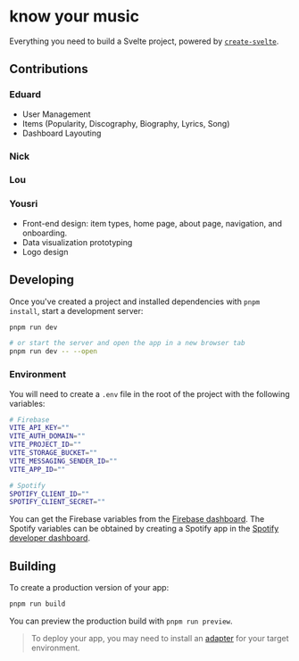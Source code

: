 # know your music

Everything you need to build a Svelte project, powered by [`create-svelte`](https://github.com/sveltejs/kit/tree/master/packages/create-svelte).

## Contributions

### Eduard
- User Management
- Items (Popularity, Discography, Biography, Lyrics, Song)
- Dashboard Layouting

### Nick 

### Lou

### Yousri
- Front-end design: item types, home page, about page, navigation, and onboarding.
- Data visualization prototyping
- Logo design

## Developing

Once you've created a project and installed dependencies with `pnpm install`, start a development server:

```bash
pnpm run dev

# or start the server and open the app in a new browser tab
pnpm run dev -- --open
```

### Environment

You will need to create a `.env` file in the root of the project with the following variables:

```bash
# Firebase
VITE_API_KEY=""
VITE_AUTH_DOMAIN=""
VITE_PROJECT_ID=""
VITE_STORAGE_BUCKET=""
VITE_MESSAGING_SENDER_ID=""
VITE_APP_ID=""

# Spotify
SPOTIFY_CLIENT_ID=""
SPOTIFY_CLIENT_SECRET=""
```

You can get the Firebase variables from the [Firebase dashboard](https://console.firebase.google.com/project/know-your-music-7ea79/settings/general/). The Spotify variables can be obtained by creating a Spotify app in the [Spotify developer dashboard](https://developer.spotify.com/documentation/web-api/tutorials/getting-started).

## Building

To create a production version of your app:

```bash
pnpm run build
```

You can preview the production build with `pnpm run preview`.

> To deploy your app, you may need to install an [adapter](https://kit.svelte.dev/docs/adapters) for your target environment.
